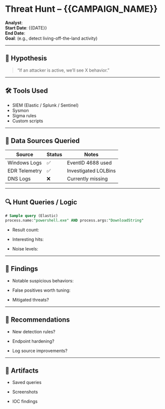 # Threat Hunt – {{CAMPAIGN_NAME}}

**Analyst**:  
**Start Date**: {{DATE}}  
**End Date**:  
**Goal**: (e.g., detect living-off-the-land activity)

---

## 🎯 Hypothesis

> “If an attacker is active, we’ll see X behavior.”

---

## 🛠 Tools Used

- SIEM (Elastic / Splunk / Sentinel)
- Sysmon
- Sigma rules
- Custom scripts

---

## 🧪 Data Sources Queried

| Source         | Status   | Notes             |
|----------------|----------|-------------------|
| Windows Logs   | ✅       | EventID 4688 used |
| EDR Telemetry  | ✅       | Investigated LOLBins |
| DNS Logs       | ❌       | Currently missing |

---

## 🔍 Hunt Queries / Logic

```sql
# Sample query (Elastic)
process.name:"powershell.exe" AND process.args:"DownloadString"
```

- Result count:
    
- Interesting hits:
    
- Noise levels:
    

---

## 🚨 Findings

- Notable suspicious behaviors:
    
- False positives worth tuning:
    
- Mitigated threats?
    

---

## 🧠 Recommendations

- New detection rules?
    
- Endpoint hardening?
    
- Log source improvements?
    

---

## 📎 Artifacts

- Saved queries
    
- Screenshots
    
- IOC findings
